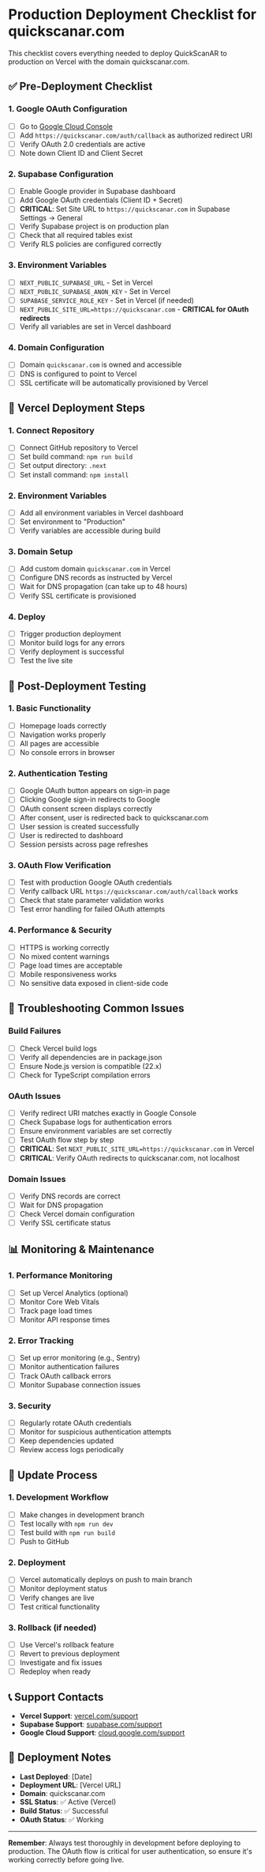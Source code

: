 # Production Deployment Checklist for quickscanar.com

This checklist covers everything needed to deploy QuickScanAR to production on Vercel with the domain quickscanar.com.

## ✅ **Pre-Deployment Checklist**

### 1. Google OAuth Configuration
- [ ] Go to [Google Cloud Console](https://console.cloud.google.com/)
- [ ] Add `https://quickscanar.com/auth/callback` as authorized redirect URI
- [ ] Verify OAuth 2.0 credentials are active
- [ ] Note down Client ID and Client Secret

### 2. Supabase Configuration
- [ ] Enable Google provider in Supabase dashboard
- [ ] Add Google OAuth credentials (Client ID + Secret)
- [ ] **CRITICAL**: Set Site URL to `https://quickscanar.com` in Supabase Settings → General
- [ ] Verify Supabase project is on production plan
- [ ] Check that all required tables exist
- [ ] Verify RLS policies are configured correctly

### 3. Environment Variables
- [ ] `NEXT_PUBLIC_SUPABASE_URL` - Set in Vercel
- [ ] `NEXT_PUBLIC_SUPABASE_ANON_KEY` - Set in Vercel
- [ ] `SUPABASE_SERVICE_ROLE_KEY` - Set in Vercel (if needed)
- [ ] `NEXT_PUBLIC_SITE_URL=https://quickscanar.com` - **CRITICAL for OAuth redirects**
- [ ] Verify all variables are set in Vercel dashboard

### 4. Domain Configuration
- [ ] Domain `quickscanar.com` is owned and accessible
- [ ] DNS is configured to point to Vercel
- [ ] SSL certificate will be automatically provisioned by Vercel

## 🚀 **Vercel Deployment Steps**

### 1. Connect Repository
- [ ] Connect GitHub repository to Vercel
- [ ] Set build command: `npm run build`
- [ ] Set output directory: `.next`
- [ ] Set install command: `npm install`

### 2. Environment Variables
- [ ] Add all environment variables in Vercel dashboard
- [ ] Set environment to "Production"
- [ ] Verify variables are accessible during build

### 3. Domain Setup
- [ ] Add custom domain `quickscanar.com` in Vercel
- [ ] Configure DNS records as instructed by Vercel
- [ ] Wait for DNS propagation (can take up to 48 hours)
- [ ] Verify SSL certificate is provisioned

### 4. Deploy
- [ ] Trigger production deployment
- [ ] Monitor build logs for any errors
- [ ] Verify deployment is successful
- [ ] Test the live site

## 🧪 **Post-Deployment Testing**

### 1. Basic Functionality
- [ ] Homepage loads correctly
- [ ] Navigation works properly
- [ ] All pages are accessible
- [ ] No console errors in browser

### 2. Authentication Testing
- [ ] Google OAuth button appears on sign-in page
- [ ] Clicking Google sign-in redirects to Google
- [ ] OAuth consent screen displays correctly
- [ ] After consent, user is redirected back to quickscanar.com
- [ ] User session is created successfully
- [ ] User is redirected to dashboard
- [ ] Session persists across page refreshes

### 3. OAuth Flow Verification
- [ ] Test with production Google OAuth credentials
- [ ] Verify callback URL `https://quickscanar.com/auth/callback` works
- [ ] Check that state parameter validation works
- [ ] Test error handling for failed OAuth attempts

### 4. Performance & Security
- [ ] HTTPS is working correctly
- [ ] No mixed content warnings
- [ ] Page load times are acceptable
- [ ] Mobile responsiveness works
- [ ] No sensitive data exposed in client-side code

## 🔧 **Troubleshooting Common Issues**

### Build Failures
- [ ] Check Vercel build logs
- [ ] Verify all dependencies are in package.json
- [ ] Ensure Node.js version is compatible (22.x)
- [ ] Check for TypeScript compilation errors

### OAuth Issues
- [ ] Verify redirect URI matches exactly in Google Console
- [ ] Check Supabase logs for authentication errors
- [ ] Ensure environment variables are set correctly
- [ ] Test OAuth flow step by step
- [ ] **CRITICAL**: Set `NEXT_PUBLIC_SITE_URL=https://quickscanar.com` in Vercel
- [ ] **CRITICAL**: Verify OAuth redirects to quickscanar.com, not localhost

### Domain Issues
- [ ] Verify DNS records are correct
- [ ] Wait for DNS propagation
- [ ] Check Vercel domain configuration
- [ ] Verify SSL certificate status

## 📊 **Monitoring & Maintenance**

### 1. Performance Monitoring
- [ ] Set up Vercel Analytics (optional)
- [ ] Monitor Core Web Vitals
- [ ] Track page load times
- [ ] Monitor API response times

### 2. Error Tracking
- [ ] Set up error monitoring (e.g., Sentry)
- [ ] Monitor authentication failures
- [ ] Track OAuth callback errors
- [ ] Monitor Supabase connection issues

### 3. Security
- [ ] Regularly rotate OAuth credentials
- [ ] Monitor for suspicious authentication attempts
- [ ] Keep dependencies updated
- [ ] Review access logs periodically

## 🔄 **Update Process**

### 1. Development Workflow
- [ ] Make changes in development branch
- [ ] Test locally with `npm run dev`
- [ ] Test build with `npm run build`
- [ ] Push to GitHub

### 2. Deployment
- [ ] Vercel automatically deploys on push to main branch
- [ ] Monitor deployment status
- [ ] Verify changes are live
- [ ] Test critical functionality

### 3. Rollback (if needed)
- [ ] Use Vercel's rollback feature
- [ ] Revert to previous deployment
- [ ] Investigate and fix issues
- [ ] Redeploy when ready

## 📞 **Support Contacts**

- **Vercel Support**: [vercel.com/support](https://vercel.com/support)
- **Supabase Support**: [supabase.com/support](https://supabase.com/support)
- **Google Cloud Support**: [cloud.google.com/support](https://cloud.google.com/support)

## 📝 **Deployment Notes**

- **Last Deployed**: [Date]
- **Deployment URL**: [Vercel URL]
- **Domain**: quickscanar.com
- **SSL Status**: ✅ Active (Vercel)
- **Build Status**: ✅ Successful
- **OAuth Status**: ✅ Working

---

**Remember**: Always test thoroughly in development before deploying to production. The OAuth flow is critical for user authentication, so ensure it's working correctly before going live.

